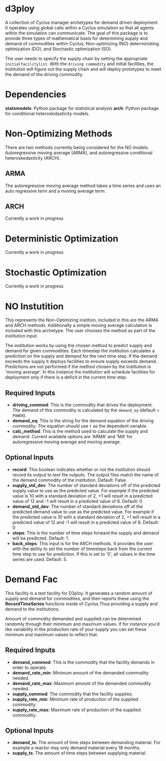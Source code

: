 # d3ploy
A collection of Cyclus manager archetypes for demand driven deployment. It operates using
global calls within a Cyclus simulation so that all agents within the simulation
can communicate. The goal of this package is to provide three types of mathematical
basis for determining supply and demand of commodities within Cyclus; Non-optimizing (NO)
deterministing optimization (DO), and Stochastic optimization (SO).

The user needs to specify the supply chain by setting the appropriate `initialfacilitylist`. With the
`driving commodity` and initial facilities, the Institution will figure out the supply
chain and will deploy prototypes to meet the demand of the driving commodity.

Dependencies
============
**statsmodels**: Python package for statistical analysis
**arch**: Python package for conditional heteroskidasticity models.

Non-Optimizing Methods
======================
There are two methods currently being considered for the NO models. Autoregressive
moving average (ARMA), and autoregressive conditional heteroskedasticity (ARCH).

ARMA
----
The autoregressive moving average method takes a time series and uses an
auto regressive term and a moving average term.

ARCH
----
Currently a work in progress

Deterministic Optimization
==========================
Currently a work in progress

Stochastic Optimization
=======================
Currently a work in progress


NO Instutition
==============
This represents the Non-Optimizing instition, included in this are the ARMA
and ARCH methods. Additionally a simple moving average calculation is included
with this archetype. The user chooses the method as part of the institution
input. 

The institution works by using the chosen method to predict supply and 
demand for given commodities. Each timestep the institution calculates a prediction
on the supply and demand for the next time step. If the demand exceeds the
supply it deploys facilities to ensure supply exceeds demand. Predictions are not
performed if the method chosen by the institution is 'moving average'. In this instance
the institution will schedule facilities for deployment only if there is a 
deficit in the current time step. 

Required Inputs
---------------
- **driving_commod**: This is the commodity that drives the deployment. The
demand of this commodity is calculated by the `demand_eq` (default = `POWER`).
- **demand_eq**: This is the string for the demand equation of the driving
commodity. The equation should use `t` as the dependent variable.
- **calc_method**: This is the method used to calculate the supply and demand.
Current available options are 'ARMA' and 'MA' for autoregressive moving average
and moving average.


Optional Inputs
---------------
- **record**: This boolean indicates whether or not the institution should record its
output to text file outputs. The output files match the name of the demand commodity
of the institution. Default: False.
- **supply_std_dev**: The number of standard deviations off of the predicted supply
value to use as the predicted value. For example if the predicted value is 10
with a standard deviation of 2, +1 will result in a predicted value of 12 and 
-1 will result in a predicted value of 8. Default: 0
- **demand_std_dev**: The number of standard deviations off of the predicted demand
value to use as the predicted value. For example if the predicted value is 10
with a standard deviation of 2, +1 will result in a predicted value of 12 and 
-1 will result in a predicted value of 8. Default: 0
- **steps**: This is the number of time steps forward the supply and demand will
be predicted. Default: 1. 
- **back_steps**: This input is for the ARCH methods. It provides the user with
the ability to set the number of timesteps back from the current time step
to use for prediction. If this is set to '0', all values in the time series
are used. Default: 5. 

Demand Fac
==========
This facility is a test facility for D3ploy. It generates a random amount of
supply and demand for commodities, and then reports these using the 
**RecordTimeSeries** functions inside of Cyclus.Thus providing a supply and
demand to the institutions.

Amount of commodity demanded and supplied can be determined randomly through
their minimum and maximum values. If for instance you'd like variability in
the production rate of your supply you can set these minimum and maximum 
values to reflect that. 

Required Inputs
--------------- 
- **demand_commod**: This is the commodity that the facility demands in order to
operate. 
- **demand_rate_min**: Minimum amount of the demanded commodity needed. 
- **demand_rate_max**: Maximum amount of the demanded commodity needed.
- **supply_commod**: The commodity that the facility supplies. 
- **supply_rate_min**: Minimum rate of production of the supplied commodity.
- **supply_rate_max**: Maximum rate of production of the supplied commodity.

Optional Inputs
---------------
- **demand_ts**: The amount of time steps between demanding material. For
example a reactor may only demand material every 18 months.
- **supply_ts**: The amount of time steps between supplying material.

